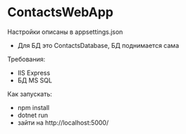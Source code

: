 # ContactsWebApp
Настройки описаны в appsettings.json
* Для БД это ContactsDatabase, БД поднимается сама

Требования:
* IIS Express
* БД MS SQL

Как запускать:
* npm install 
* dotnet run
* зайти на http://localhost:5000/
